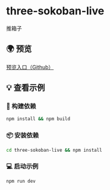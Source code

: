 # three-sokoban-live
  推箱子

 ## 🌍 预览

[预览入口（Github）](https://liamwu50.github.io/three-sokoban-live)

## 💡 查看示例

### 🔨 构建依赖

```bash
npm install && npm build
```

### 📦 安装依赖

```bash
cd three-sokoban-live && npm install
```

### 💻 启动示例

```bash
npm run dev
```

